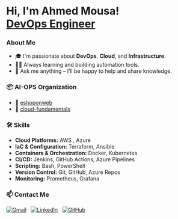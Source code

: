 <h1>Hi, I'm Ahmed Mousa! <br><a href="#">DevOps Engineer</a></h1>


### About Me

- 🎓 I'm passionate about **DevOps**, **Cloud**, and **Infrastructure**.  
- 🏃‍♂️ Always learning and building automation tools.  
- 💬 Ask me anything – I’ll be happy to help and share knowledge.  


### 📦 **AI-OPS Organization**  
- 🧾 [eshoponweb](https://github.com/Eng-AhmedMousa/eshoponweb)
- 🧠 [cloud-fundamentals](https://github.com/Eng-AhmedMousa/cloud-fundamentals)


### 🛠️ Skills

-  **Cloud Platforms:** AWS , Azure
-  **IaC & Configuration:**  Terraform, Ansible
-  **Containers & Orchestration:**  Docker, Kubernetes
-  **CI/CD:** Jenkins, GitHub Actions, Azure Pipelines
-  **Scripting:** Bash, PowerShell
-  **Version Control:** Git, GitHub, Azure Repos
-  **Monitoring:** Prometheus, Grafana

### 📫 Contact Me

[![Gmail](https://img.shields.io/badge/Gmail-white?style=flat&logo=gmail&logoColor=red)](mailto:eng.ahmedhmousa@gmail.com)&nbsp;&nbsp;
[![LinkedIn](https://img.shields.io/badge/LinkedIn-white?style=flat&logo=linkedin&logoColor=blue)](https://www.linkedin.com/in/devopsahmed)&nbsp;&nbsp;
[![GitHub](https://img.shields.io/badge/GitHub-white?style=flat&logo=github&logoColor=black)](https://github.com/Eng-AhmedMousa)


